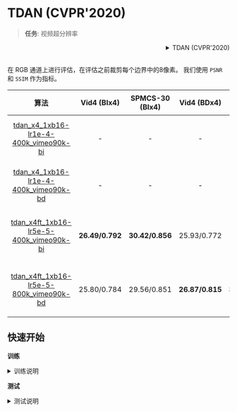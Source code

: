 # TDAN (CVPR'2020)

> **任务**: 视频超分辨率

<!-- [ALGORITHM] -->

<details>
<summary align="right">TDAN (CVPR'2020)</summary>

```bibtex
@InProceedings{tian2020tdan,
  title={TDAN: Temporally-Deformable Alignment Network for Video Super-Resolution},
  author={Tian, Yapeng and Zhang, Yulun and Fu, Yun and Xu, Chenliang},
  booktitle = {Proceedings of the IEEE conference on Computer Vision and Pattern Recognition},
  year = {2020}
}
```

</details>

<br/>

在 RGB 通道上进行评估，在评估之前裁剪每个边界中的8像素。
我们使用 `PSNR` 和 `SSIM` 作为指标。

|                            算法                            |   Vid4 (BIx4)   | SPMCS-30 (BIx4) |   Vid4 (BDx4)   | SPMCS-30 (BDx4) |         GPU 信息         |                            下载                            |
| :--------------------------------------------------------: | :-------------: | :-------------: | :-------------: | :-------------: | :----------------------: | :--------------------------------------------------------: |
| [tdan_x4_1xb16-lr1e-4-400k_vimeo90k-bi](/configs/tdan/tdan_x4_1xb16-lr1e-4-400k_vimeo90k-bi.py) |        -        |        -        |        -        |        -        | 8 (Tesla V100-SXM2-32GB) |                             -                              |
| [tdan_x4_1xb16-lr1e-4-400k_vimeo90k-bd](/configs/tdan/tdan_x4_1xb16-lr1e-4-400k_vimeo90k-bd.py) |        -        |        -        |        -        |        -        | 8 (Tesla V100-SXM2-32GB) |                             -                              |
| [tdan_x4ft_1xb16-lr5e-5-400k_vimeo90k-bi](/configs/tdan/tdan_x4ft_1xb16-lr5e-5-400k_vimeo90k-bi.py) | **26.49/0.792** | **30.42/0.856** |   25.93/0.772   |   29.69/0.842   | 8 (Tesla V100-SXM2-32GB) | [模型](https://download.openmmlab.com/mmediting/restorers/tdan/tdan_vimeo90k_bix4_20210528-739979d9.pth) \| [日志](https://download.openmmlab.com/mmediting/restorers/tdan/tdan_vimeo90k_bix4_20210528_135616.log.json) |
| [tdan_x4ft_1xb16-lr5e-5-800k_vimeo90k-bd](/configs/tdan/tdan_x4ft_1xb16-lr5e-5-800k_vimeo90k-bd.py) |   25.80/0.784   |   29.56/0.851   | **26.87/0.815** | **30.77/0.868** | 8 (Tesla V100-SXM2-32GB) | [模型](https://download.openmmlab.com/mmediting/restorers/tdan/tdan_vimeo90k_bdx4_20210528-c53ab844.pth) \| [日志](https://download.openmmlab.com/mmediting/restorers/tdan/tdan_vimeo90k_bdx4_20210528_122401.log.json) |

## 快速开始

**训练**

<details>
<summary>训练说明</summary>

您可以使用以下命令来训练模型。

TDAN 训练有两个阶段。

**阶段 1**: 以更大的学习率训练 (1e-4)

```shell
# CPU上训练
CUDA_VISIBLE_DEVICES=-1 python tools/train.py configs/tdan/tdan_x4_1xb16-lr1e-4-400k_vimeo90k-bi.py

# 单个GPU上训练
python tools/train.py configs/tdan/tdan_x4_1xb16-lr1e-4-400k_vimeo90k-bi.py

# 多个GPU上训练
./tools/dist_train.sh configs/tdan/tdan_x4_1xb16-lr1e-4-400k_vimeo90k-bi.py 8
```

**阶段 2**: 以较小的学习率进行微调 (5e-5)

```shell
# CPU上训练
CUDA_VISIBLE_DEVICES=-1 python tools/train.py configs/tdan/tdan_x4ft_1xb16-lr5e-5-400k_vimeo90k-bi.py

# 单个GPU上训练
python tools/train.py configs/tdan/tdan_x4ft_1xb16-lr5e-5-400k_vimeo90k-bi.py

# 多个GPU上训练
./tools/dist_train.sh configs/tdan/tdan_x4ft_1xb16-lr5e-5-400k_vimeo90k-bi.py 8
```

更多细节可以参考 [train_test.md](/docs/zh_cn/user_guides/train_test.md) 中的 **Train a model** 部分。

</details>

**测试**

<details>
<summary>测试说明</summary>

您可以使用以下命令来测试模型。

```shell
# CPU上测试
CUDA_VISIBLE_DEVICES=-1 python tools/test.py configs/tdan/tdan_x4ft_1xb16-lr5e-5-400k_vimeo90k-bi.py https://download.openmmlab.com/mmediting/restorers/tdan/tdan_vimeo90k_bix4_20210528-739979d9.pth

# 单个GPU上测试
python tools/test.py configs/tdan/tdan_x4ft_1xb16-lr5e-5-400k_vimeo90k-bi.py https://download.openmmlab.com/mmediting/restorers/tdan/tdan_vimeo90k_bix4_20210528-739979d9.pth

# 多个GPU上测试
./tools/dist_test.sh configs/tdan/tdan_x4ft_1xb16-lr5e-5-400k_vimeo90k-bi.py https://download.openmmlab.com/mmediting/restorers/tdan/tdan_vimeo90k_bix4_20210528-739979d9.pth 8
```

更多细节可以参考 [train_test.md](/docs/zh_cn/user_guides/train_test.md) 中的 **Test a pre-trained model** 部分。

</details>
